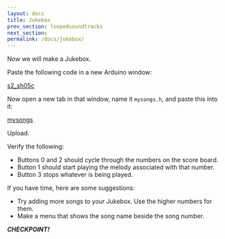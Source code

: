 ```yaml
---
layout: docs
title: Jukebox
prev_section: loopedsoundtracks
next_section: 
permalink: /docs/jukebox/
---
```


Now we will make a Jukebox.

Paste the following code in a new Arduino window:

<a href="{{ site.baseurl }}/sketches/s2_sh05c.txt">s2_sh05c</a>

Now open a new tab in that window, name it ```mysongs.h```, and paste this into it:

<a href="{{ site.baseurl }}/sketches/mysongs.h">mysongs</a>

Upload.

Verify the following: 

- Buttons 0 and 2 should cycle through the numbers on the score board.
- Button 1 should start playing the melody associated with that number.
- Button 3 stops whatever is being played.

If you have time, here are some suggestions:

- Try adding more songs to your Jukebox. Use the higher numbers for them.
- Make a menu that shows the song name beside the song number.

**_CHECKPOINT!_**
